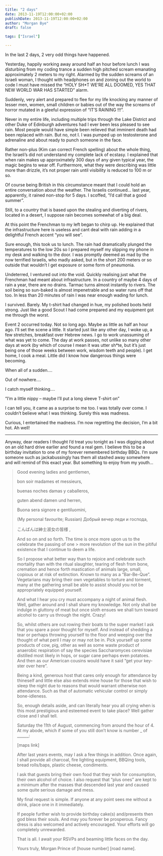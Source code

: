 ```yaml
---
title: "2 days"
date: 2013-11-19T12:00:00+02:00
publishDate: 2013-11-19T12:00:00+02:00
author: "Morgan Bye"
draft: false

tags: ["Israel"]

---
```


In the last 2 days, 2 very odd things have happened.

Yesterday, happily working away around half an hour before lunch I was disturbing from my coding trance a sudden high pitched scream emanating approximately 2 meters to my right. Alarmed by the sudden screams of an Israeli woman, I thought with headphones on and zoning out the world to code I must have missed the “HOLY SH*T WE’RE ALL DOOMED, YES THAT NEW WORLD WAR HAS STARTED” alarm.

Suddenly, very alert and prepared to flee for my life knocking any manner of lesser men, women, small children or babies out of the way the screams of horror mutated in a gleeful expression of “IT’S RAINING !!!”.

Never in my entire life, including multiple trips through the Lake District and other Duke of Edinburgh adventures had I ever been less pleased to see rain. Most people would have simple been relieved that imminent death had been replaced with rain. But no, not I. I was pumped up on testosterone and adrenaline and about ready to punch someone in the face.

Rather non-plus (Kim can correct French spelling) about the whole thing, the Israeli’s did not understand my complete lack of ecstasy. I explained that when rain makes up approximately 300 days of any given typical year, the magic begins to wear off. Furthermore, what they were describing was little more than drizzle, it’s not proper rain until visibility is reduced to 100 m or so.

Of course being British in this circumstance meant that I could hold an entire conversation about the weather. The Israelis continued… last year, apparently, it rained non-stop for 5 days. I scoffed, “I’d call that a good summer”.

Still, to a country that is based upon the stealing and diverting of rivers, located in a desert, I suppose rain becomes somewhat of a big deal.

At this point the Frenchman to my left began to chirp up. He explained that the infrastructure here is useless and cant deal with rain adding in a delightful French accent “you will see”.

Sure enough, this took us to lunch. The rain had dramatically plunged the temperatures to the low 20s so I prepared myself my slipping my phone in my desk and walking to the door. I was promptly deemed as mad by the now terrified Israelis, who madly asked, but in the short 200 meters or so outside that wouldn’t I get exposure or some form of pneumonia.

Undeterred, I ventured out into the void. Quickly realising just what the Frenchman had meant about infrastructure. In a country of maybe 4 days of rain a year, there are no drains. Tarmac turns almost instantly to rivers. The soil being so sun-baked is almost impenetrable and so water runs off that too. In less than 20 minutes of rain I was near enough wading for lunch.

I survived. Barely. My t-shirt had changed in hue, my polished boots held strong. Just like a good Scout I had come prepared and my equipment got me through the worst.

Event 2 occurred today. Not so long ago. Maybe as little as half an hour ago. I’ll set the scene a little. It started just like any other day, I woke up, a few stretches, breakfast over Hebrew news. I go to work unassuming of what was yet to come. The day at work passes, not unlike so many other days at work (by which of course I mean it was utter sh*te, but it’s just being one of those weeks between work, wisdom teeth and people). I get home, I cook a meal. Little did I know how dangerous things were becoming.

When all of a sudden….

Out of nowhere….

I catch myself thinking….

“I’m a little nippy – maybe I’ll put a long sleeve T-shirt on”

I can tell you, it came as a surprise to me too. I was totally over come. I couldn’t believe what I was thinking. Surely this was madness.

Curious, I entertained the madness. I’m now regretting the decision, I’m a bit hot. Ah well!

----

Anyway, dear readers I thought I’d treat you tonight as I was digging about on an old hard drive earlier and found a real gem. I believe this to be a birthday invitation to one of my forever remembered birthday BBQs. I’m sure someone such as jackabussingly has them all stashed away somewhere and will remind of this exact year. But something to enjoy from my youth…

> Good evening ladies and gentlemen,
>
> bon soir madames et messieurs,
>
> buenas noches damas y caballeros,
>
> guten abend damen und herren,
>
> Buona sera signore e gentiluomini,
>
> (My personal favourite; Russian) Добрый вечер леди и господа,
>
> こんばんは紳士淑女の皆様 ,
>
> And so on and so forth.  The time is once more upon us to the celebrate the passing of one > more revolution of the sun in the pitiful existence that I continue to deem a life.
>
> So I propose what better way than to rejoice and celebrate such mortality than with the ritual slaughter, tearing of flesh from bone, cremation and hence forth mastication of animals large, small, copious or at risk of extinction.  Known to many as a “Bar-Be-Que”.  Vegetarians may bring their own vegetables to torture and torment, many at the gathering small be able to assist should you not be appropriately equipped yourself.
>
> And what I hear you cry must accompany a night of animal flesh.  Well, gather around and I shall share my knowledge.  Not only shall be indulge in gluttony of meat but once sloth ensues we shall turn toward alcohol to carry us through the night. Crazy!
>
> So, whilst others are out rowing their boats to the super market I ask that you spare a poor thought for myself.  And instead of shedding a tear or perhaps throwing yourself to the floor and weeping over the thought of what peril I may or may not be in.  Pick yourself up some products of cow, pig, other as well as some waste product of anaerobic respiration of say the species Saccharomyces cerevisiae distilled most likely in hops, or  sugar cane perhaps even potatoes.  And then as our American cousins would have it said “get your key-ster over here”.
>
> Being a kind, generous host that cares only enough for attendance by thineself and little else also extends mine house for those that wish to sleep the night due to reasons that would warrant otherwise non attendance.  Such as that of automatic vehicular control or simply bone-idleness.
>
> So, enough details aside, and can literally hear you all crying when is this most prestigious  and esteemed event to take place?  Well gather close and I shall tell.
>
> Saturday the 11th of August, commencing from around the hour of 4.  At my abode, which if some of you still don’t know is number _ of ______:
>
> [maps link]
>
> After last years events, may I ask a few things in addition.  Once again, I shall provide all charcoal, fire lighting equipment, BBQing tools, bread rolls/baps, plastic cheese, condiments.
>
> I ask that guests bring their own food that they wish for consumption, their own alcohol of choice.  I also request that “plus ones” are kept to a minimum after the masses that descended last year and caused some quite serious damage and mess.
>
> My final request is simple.  If anyone at any point sees me without a drink, place one in it immediately.
>
> If people further wish to provide birthday cake(s) and/presents then god bless their souls.  And may you forever be prosperous.  Fancy dress is also welcomed and actively encouraged.  Your efforts will go completely unrewarded.
>
> That is all.  I await your RSVPs and beaming little faces on the day.
>
> Yours truly,
> Morgan
> Prince of [house number] [road name].
